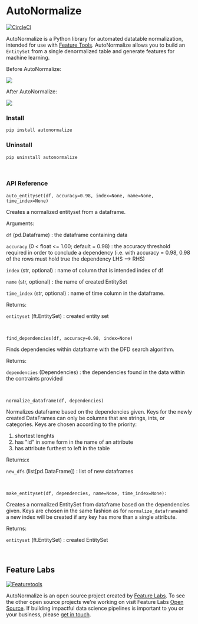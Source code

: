 # AutoNormalize

[![CircleCI](https://circleci.com/gh/FeatureLabs/autonormalize.svg?style=shield&circle-token=b890443ca669d7e88d62ad2fd712f92951550c4a)](https://circleci.com/gh/FeatureLabs/autonormalize)

AutoNormalize is a Python library for automated datatable normalization, intended for use with [Feature Tools](https://github.com/Featuretools/featuretools). AutoNormalize allows you to build an `EntitySet` from a single denormalized table and generate features for machine learning.

Before AutoNormalize:

![](screenshots/before.png)   

After AutoNormalize:

![](screenshots/after.png)
<br />
### Install
```shell
pip install autonormalize
```
### Uninstall
```shell
pip uninstall autonormalize
```
<br />

### API Reference
```shell
auto_entityset(df, accuracy=0.98, index=None, name=None, time_index=None)
```
Creates a normalized entityset from a dataframe.

Arguments:

`df` (pd.Dataframe) : the dataframe containing data

`accuracy` (0 < float <= 1.00; default = 0.98) : the accuracy threshold required in order to conclude a dependency (i.e. with accuracy = 0.98, 0.98 of the rows must hold true the dependency LHS --> RHS)

`index` (str, optional) : name of column that is intended index of df

`name` (str, optional) : the name of created EntitySet

`time_index` (str, optional) : name of time column in the dataframe.

Returns:

`entityset` (ft.EntitySet) : created entity set

<br />

```shell
find_dependencies(df, accuracy=0.98, index=None)
```
Finds dependencies within dataframe with the DFD search algorithm.

Returns:

`dependencies` (Dependencies) : the dependencies found in the data within the contraints provided

<br />

```shell
normalize_dataframe(df, dependencies)
```
Normalizes dataframe based on the dependencies given. Keys for the newly created DataFrames can only be columns that are strings, ints, or categories. Keys are chosen according to the priority: 
1) shortest lenghts 
2) has "id" in some form in the name of an attribute 
3) has attribute furthest to left in the table

Returns:x

`new_dfs` (list[pd.DataFrame]) : list of new dataframes

<br />

```shell
make_entityset(df, dependencies, name=None, time_index=None):
```
Creates a normalized EntitySet from dataframe based on the dependencies given. Keys are chosen in the same fashion as for `normalize_dataframe`and a new index will be created if any key has more than a single attribute.

Returns:

`entityset` (ft.EntitySet) : created EntitySet

<br />

## Feature Labs
<a href="https://www.featurelabs.com/">
    <img src="http://www.featurelabs.com/wp-content/uploads/2017/12/logo.png" alt="Featuretools" />
</a>

AutoNormalize is an open source project created by [Feature Labs](https://www.featurelabs.com/). To see the other open source projects we're working on visit Feature Labs [Open Source](https://www.featurelabs.com/open). If building impactful data science pipelines is important to you or your business, please [get in touch](https://www.featurelabs.com/contact/).
